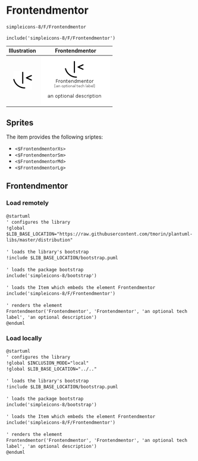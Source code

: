 # Frontendmentor


```text
simpleicons-8/F/Frontendmentor
```

```text
include('simpleicons-8/F/Frontendmentor')
```



| Illustration | Frontendmentor |
| :---: | :---: |
| ![illustration for Illustration](../../simpleicons-8/F/Frontendmentor.png) | ![illustration for Frontendmentor](../../simpleicons-8/F/Frontendmentor.Local.png) |



## Sprites
The item provides the following sriptes:

- `<$FrontendmentorXs>`
- `<$FrontendmentorSm>`
- `<$FrontendmentorMd>`
- `<$FrontendmentorLg>`





## Frontendmentor

### Load remotely
```plantuml
@startuml
' configures the library
!global $LIB_BASE_LOCATION="https://raw.githubusercontent.com/tmorin/plantuml-libs/master/distribution"

' loads the library's bootstrap
!include $LIB_BASE_LOCATION/bootstrap.puml

' loads the package bootstrap
include('simpleicons-8/bootstrap')

' loads the Item which embeds the element Frontendmentor
include('simpleicons-8/F/Frontendmentor')

' renders the element
Frontendmentor('Frontendmentor', 'Frontendmentor', 'an optional tech label', 'an optional description')
@enduml
```

### Load locally
```plantuml
@startuml
' configures the library
!global $INCLUSION_MODE="local"
!global $LIB_BASE_LOCATION="../.."

' loads the library's bootstrap
!include $LIB_BASE_LOCATION/bootstrap.puml

' loads the package bootstrap
include('simpleicons-8/bootstrap')

' loads the Item which embeds the element Frontendmentor
include('simpleicons-8/F/Frontendmentor')

' renders the element
Frontendmentor('Frontendmentor', 'Frontendmentor', 'an optional tech label', 'an optional description')
@enduml
```

